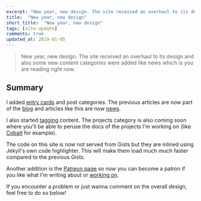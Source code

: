 ```yaml
---
excerpt: "New year, new design. The site received an overhaul to its design and also some new content categories were added"
title:  "New year, new design"
short_title:  "New year, new design"
tags: [site-update]
comments: true
updated_at: 2019-01-05
---
```


> New year, new design. The site received an overhaul to its design and also some new content categories were added like
news which is you are reading right now.

## Summary

I added [entry cards](/posts/) and post categories. The previous articles are now part of the [blog](/posts/blog/) and
articles like this are now [news](/posts/news/).

I also started [tagging](/tags/) content. The projects category is also coming soon where you'll be able to peruse
the docs of the projects I'm working on (like [Cobalt](https://github.com/cobalt) for example).

The code on this site is now not served from Gists but they are inlined using Jekyll's own code highlighter. This will
make them load much much faster compared to the previous Gists.

Another addition is the [Patreon page](https://www.patreon.com/join/addamsson) so now you can become a patron if you
like what I'm writing about or [working on](https://github.com/adam-arold).

If you encounter a problem or just wanna comment on the overall design, feel free to do so below! 
